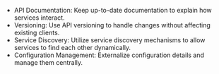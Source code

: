 - API Documentation: Keep up-to-date documentation to explain how services interact.
- Versioning: Use API versioning to handle changes without affecting existing clients.
- Service Discovery: Utilize service discovery mechanisms to allow services to find each other dynamically.
- Configuration Management: Externalize configuration details and manage them centrally.